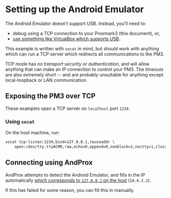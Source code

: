 # Setting up the Android Emulator

The Android Emulator doesn't support USB.  Instead, you'll need to:

- debug using a TCP connection to your Proxmark3 (this document), or,
- [use something like VirtualBox which supports USB](./virtualbox.md).

This example is written with `socat` in mind, but should work with anything which can run a TCP
server which redirects all communications to the PM3.

TCP mode has _no transport security or authentication_, and will allow anything that can make an IP
connection to control your PM3.  The timeouts are also extremely short -- and are probably
unsuitable for anything except local-loopback or LAN communication.

## Exposing the PM3 over TCP

These examples open a TCP server on `localhost` port `1234`.

### Using `socat`

On the host machine, run:

```sh
socat tcp-listen:1234,bind=127.0.0.1,reuseaddr \
    open:/dev/tty.ttyACM0,raw,echo=0,append=0,nonblock=1,noctty=1,clocal=1,cs8,ixoff=0,ixon=0
```

## Connecting using AndProx

AndProx attempts to detect the Android Emulator, and fills in the IP automatically [which
corresponds to `127.0.0.1` on the host][emu-netaddr] (`10.0.2.2`).

If this has failed for some reason, you can fill this in manually.


[emu-netaddr]: https://developer.android.com/studio/run/emulator-networking#networkaddresses
